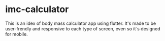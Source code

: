 # imc-calculator
This is an idex of body mass calculator app using flutter. It's made to be user-frendly and responsive to each type of screen, even so it´s designed for mobile.
